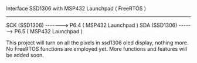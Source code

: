 Interface SSD1306 with MSP432 Launchpad ( FreeRTOS )
____________________________________________________


SCK (SSD1306) -------> P6.4 ( MSP432 Launchpad )
SDA (SSD1306) -------> P6.5 ( MSP432 Launchpad )


This project will turn on all the pixels in ssd1306 oled display, nothing more. No FreeRTOS functions are employed yet. More functions and features will be added soon.


